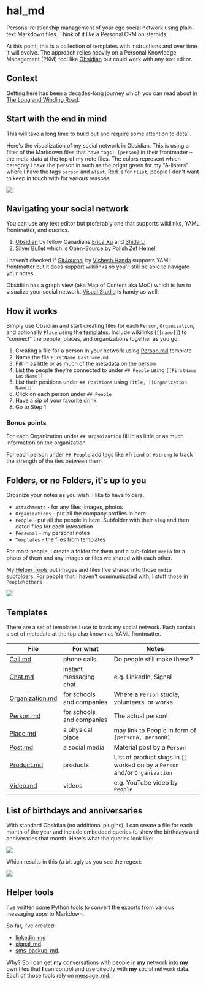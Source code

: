 # hal_md

Personal relationship management of your ego social network using plain-text Markdown files. Think of it like a Personal CRM on steroids.

At this point, this is a collection of templates with instructions and over time it will evolve. The approach relies heavily on a Personal Knowledge Management (PKM) tool like [Obsidian](https://obsidian.md/) but could work with any text editor.

## Context

Getting here has been a decades-long journey which you can read about in [The Long and Winding Road](docs/journey.md).

## Start with the end in mind

This will take a long time to build out and require some attention to detail. 

Here's the visualization of my social network in Obsidian. This is using a filter of the Markdown files that have `tags: [person]` in their frontmatter – the meta-data at the top of my note files. The colors represent which category I have the person in such as the bright green for my "A-listers" where I have the tags `person` and `alist`. Red is for `flist`, people I don't want to keep in touch with for various reasons.

![](media/mynetwork.png)

## Navigating your social network

You can use any text editor but preferably one that supports wikilinks, YAML frontmatter, and queries. 

1. [Obsidian](https://obsidian.md/) by fellow Canadians [Erica Xu](https://github.com/ericaxu) and [Shida Li](https://github.com/lishid)
2. [Silver Bullet](https://github.com/silverbulletmd) which is Open-Source by Polish [Zef Hemel](https://github.com/zefhemel)

I haven't checked if [GitJournal](https://github.com/GitJournal/GitJournal) by [Vishesh Handa](https://www.linkedin.com/in/visheshhanda/) supports YAML frontmatter but it does support wikilinks so you'll still be able to navigate your notes.

Obsidian has a graph view (aka Map of Content aka MoC) which is fun to visualize your social network. [Visual Studio](https://visualstudio.microsoft.com/) is handy as well.

## How it works

Simply use Obsidian and start creating files for each `Person`, `Organization`, and optionally `Place` using the [templates](templates). Include wikilinks (`[[name]]`) to "connect" the people, places, and organizations together as you go. 

1. Creating a file for a person in your network using [Person.md](templates/Person.md) template
2. Name the file `FirstName Lastname.md`
3. Fill in as little or as much of the metadata on the person
4. List the people they're connected to under `## People` using `[[FirstName LastName]]` 
5. List their positions under `## Positions` using `Title, [[Organization Name]]` 
6. Click on each person under `## People`
7. Have a sip of your favorite drink
8. Go to Step 1

### Bonus points

For each Organization under `## Organization` fill in as little or as much information on the organization.

For each person under `## People` add [tags](docs/tags.md) like `#friend` or `#strong` to track the strength of the ties between them.

## Folders, or no Folders, it's up to you

Organize your notes as you wish. I like to have folders.

- `Attachments` - for any files, images, photos
- `Organizations` - put all the company profiles in here
- `People` - put all the people in here. Subfolder with their `slug` and then dated files for each interaction
- `Personal` - my personal notes
- `Templates` - the files from [templates](templates)

For most people, I create a folder for them and a sub-folder `media` for a photo of them and any images or files we shared with each other. 

My [Helper Tools](#helper-tools) put images and files I've shared into those `media` subfolders. For people that I haven't communicated with, I stuff those in `People\others` 

![](media/obsidian_folders.png)

## Templates

There are a set of templates I use to track my social network. Each contain a set of metadata at the top also known as YAML frontmatter.

File | For what | Notes
---|---|---
[Call.md](templates/Call.md) | phone calls | Do people still make these?
[Chat.md](templates/Chat.md) | instant messaging chat | e.g. LinkedIn, Signal
[Organization.md](templates/Organization.md) | for schools and companies | Where a `Person` studie, volunteers, or works
[Person.md](templates/Person.md) | for schools and companies | The actual person!
[Place.md](templates/Place.md) | a physical place | may link to People in form of `[personA, personB]`
[Post.md](templates/Post.md) | a social media  | Material post by a `Person` 
[Product.md](templates/Product.md)| products | List of product slugs in `[]` worked on by a `Person` and/or `Organization`
[Video.md](templates/Video.md) |  videos | e.g. YouTube video by `People`

## List of birthdays and anniversaries

With standard Obsidian (no additional plugins), I can create a file for each month of the year and include embedded queries to show the birthdays and anniveraries that month. Here's what the queries look like:

![](media/anniversary_and_birthday_query.png)

Which results in this (a bit ugly as you see the regex):

![](media/inline_query.png)

## Helper tools

I've written some Python tools to convert the exports from various messaging apps to Markdown. 

So far, I've created:

- [linkedin_md](https://github.com/thephm/linkedin_md)
- [signal_md](https://github.com/thephm/signal_md)
- [sms_backup_md](https://github.com/thephm/sms_backup_md).

Why? So I can get **my** conversations with people in **my** network into **my** own files that **I** can control and use directly with **my** social network data. Each of those tools rely on [message_md](https://github.com/thephm/message_md).


